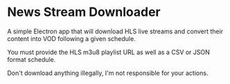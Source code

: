 # News Stream Downloader

A simple Electron app that will download HLS live streams and 
convert their content into VOD following a given schedule.

You must provide the HLS m3u8 playlist URL as well as a CSV or JSON
format schedule.

Don't download anything illegally, I'm not responsible for your actions.
